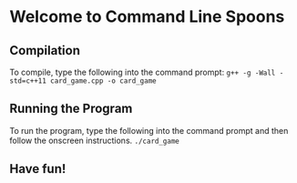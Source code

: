 # Welcome to Command Line Spoons

## Compilation
To compile, type the following into the command prompt:
`g++ -g -Wall -std=c++11 card_game.cpp -o card_game`

## Running the Program
To run the program, type the following into the command prompt and then follow the onscreen instructions.
`./card_game`

## Have fun!
